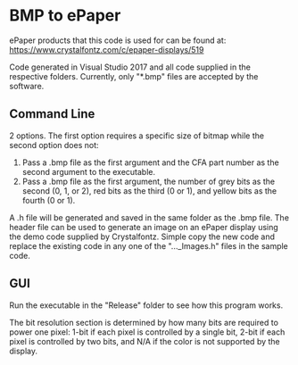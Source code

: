 # BMP to ePaper

ePaper products that this code is used for can be found at:
https://www.crystalfontz.com/c/epaper-displays/519

Code generated in Visual Studio 2017 and all code supplied in the respective folders. Currently, only "*.bmp" files are accepted by the software.

## Command Line
2 options. The first option requires a specific size of bitmap while the second option does not:
1. Pass a .bmp file as the first argument and the CFA part number as the second argument to the executable.
2. Pass a .bmp file as the first argument, the number of grey bits as the second (0, 1, or 2), red bits as the third (0 or 1), and yellow bits as the fourth (0 or 1). 


A .h file will be generated and saved in the same folder as the .bmp file. The header file can be used to generate an image on an ePaper display using the demo code supplied by Crystalfontz. Simple copy the new code and replace the existing code in any one of the "..._Images.h" files in the sample code.

## GUI
Run the executable in the "Release" folder to see how this program works.

The bit resolution section is determined by how many bits are required to power one pixel: 1-bit if each pixel is controlled by a single bit, 2-bit if each pixel is controlled by two bits, and N/A if the color is not supported by the display.
